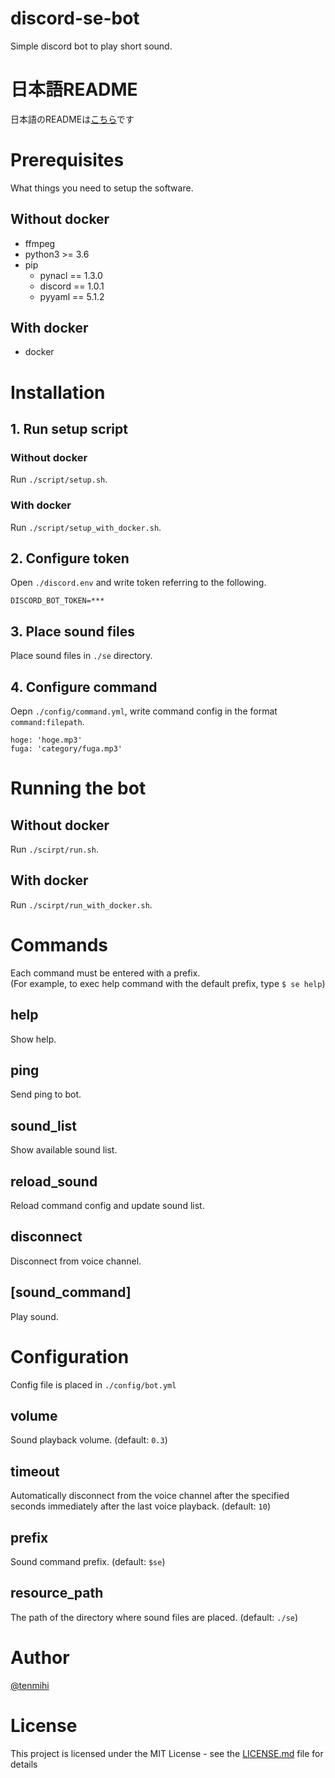 # discord-se-bot

Simple discord bot to play short sound.

# 日本語README

日本語のREADMEは[こちら](https://github.com/tenmihi/discord-se-bot/blob/master/README_ja.md)です

# Prerequisites

What things you need to setup the software.

## Without docker

- ffmpeg
- python3 >= 3.6
- pip
    - pynacl == 1.3.0
    - discord == 1.0.1
    - pyyaml == 5.1.2

## With docker

- docker

# Installation

## 1. Run setup script

### Without docker
Run `./script/setup.sh`.

### With docker
Run `./script/setup_with_docker.sh`.

## 2. Configure token

Open `./discord.env` and write token referring to the following.

```
DISCORD_BOT_TOKEN=***
```

## 3. Place sound files

Place sound files in `./se` directory.

## 4. Configure command

Oepn `./config/command.yml`,  write command config in the format `command:filepath`.

```
hoge: 'hoge.mp3'
fuga: 'category/fuga.mp3'
```

# Running the bot

## Without docker

Run `./scirpt/run.sh`.

## With docker

Run `./scirpt/run_with_docker.sh`.

# Commands

Each command must be entered with a prefix.  
(For example, to exec help command with the default prefix, type `$ se help`)

## help
Show help.

## ping
Send ping to bot.

## sound_list
Show available sound list.

## reload_sound
Reload command config and update sound list.

## disconnect
Disconnect from voice channel.

## [sound_command]
Play sound.

# Configuration
Config file is placed in `./config/bot.yml`

## volume
Sound playback volume. (default: `0.3`)

## timeout
Automatically disconnect from the voice channel after the specified seconds immediately after the last voice playback. (default: `10`)

## prefix
Sound command prefix. (default: `$se`)

## resource_path
The path of the directory where sound files are placed. (default: `./se`)

# Author

[@tenmihi](https://twitter.com/tenmihi)

# License
This project is licensed under the MIT License - see the [LICENSE.md](https://github.com/tenmihi/discord-se-bot/blob/master/LICENSE.md) file for details
